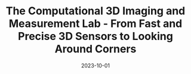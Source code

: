 ---
# Title of Talk
title: 'The Computational 3D Imaging and Measurement Lab - From Fast and Precise 3D Sensors to Looking Around Corners'

# Talk Weights (used for order on different pages)
landing_weight: 9

# Authors
# Format: A YAML List of Author Names
authors:
- florian-willomitzer

# Location
location: 'Industrial Affiliates Fall Meeting, University of Arizona'

# Date
# Format: YYYY-MM-DD. A day must be included, but it won't be visible.
date: 2023-10-01

# Link to Talk
external_link: https://drive.google.com/file/d/1KZqZay9qNLuXDld0RjFCk_4--a-GjdF1/view?usp=sharing

summary: ''
image:
  preview-only: true
---